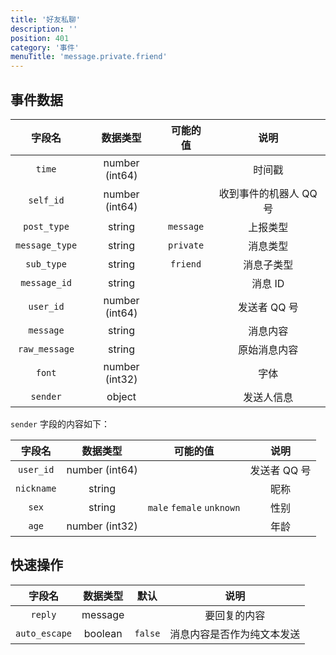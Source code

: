 ```yaml
---
title: '好友私聊'
description: ''
position: 401
category: '事件'
menuTitle: 'message.private.friend'
---
```


## 事件数据

| 字段名 | 数据类型 | 可能的值 | 说明 |
| :---: | :---: | :---: | :---: |
| `time` | number (int64) | | 时间戳 |
| `self_id` | number (int64) | | 收到事件的机器人 QQ 号 |
| `post_type` | string | `message` | 上报类型 |
| `message_type` | string | `private` | 消息类型 |
| `sub_type` | string | `friend` | 消息子类型 |
| `message_id` | string | | 消息 ID |
| `user_id` | number (int64) | | 发送者 QQ 号 |
| `message` | string | | 消息内容 |
| `raw_message` | string | | 原始消息内容 |
| `font` | number (int32) | | 字体 |
| `sender` | object | | 发送人信息 |

<alert>

`sender` 字段的内容如下：

</alert>

| 字段名 | 数据类型 | 可能的值 | 说明 |
| :---: | :---: | :---: | :---: |
| `user_id` | number (int64) | | 发送者 QQ 号 |
| `nickname` | string | | 昵称 |
| `sex` | string | `male` `female` `unknown` | 性别 |
| `age` | number (int32) | | 年龄 |

## 快速操作

| 字段名 | 数据类型 | 默认 | 说明 |
| :---: | :---: | :---: | :---: |
| `reply` | message | | 要回复的内容 |
| `auto_escape` | boolean | `false` | 消息内容是否作为纯文本发送 |
